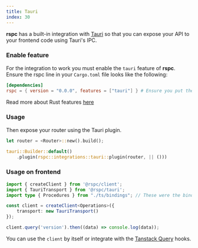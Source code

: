 ```yaml
---
title: Tauri
index: 30
---
```


**rspc** has a built-in integration with [Tauri](https://tauri.app/) so that you can expose your API to your frontend code using Tauri's IPC.

### Enable feature

For the integration to work you must enable the `tauri` feature of **rspc**. Ensure the rspc line in your `Cargo.toml` file looks like the following:

```toml
[dependencies]
rspc = { version = "0.0.0", features = ["tauri"] } # Ensure you put the latest version!
```

Read more about Rust features [here](https://doc.rust-lang.org/cargo/reference/features.html#dependency-features)

### Usage

Then expose your router using the Tauri plugin.

```rust
let router = <Router>::new().build();

tauri::Builder::default()
    .plugin(rspc::integrations::tauri::plugin(router, || ()))
```

### Usage on frontend

```typescript
import { createClient } from '@rspc/client';
import { TauriTransport } from '@rspc/tauri';
import type { Procedures } from "./ts/bindings"; // These were the bindings exported from your Rust code!

const client = createClient<Operations>({
	transport: new TauriTransport()
});

client.query('version').then((data) => console.log(data));
```

You can use the `client` by itself or integrate with the [Tanstack Query](/client/tanstack-query) hooks.
